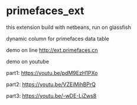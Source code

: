 # primefaces_ext
this extension build with netbeans, run on glassfish

dynamic column for primefaces data table

demo on line http://ext.primefaces.cn

demo on youtube

part1: https://youtu.be/pdM9EzH1PXo

part2: https://youtu.be/VZEiMihBPrQ

part3: https://youtu.be/-wDE-LjZws8

